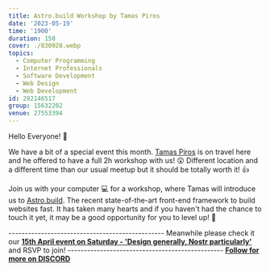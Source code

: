 ```yaml
---
title: Astro.build Workshop by Tamas Piros
date: '2023-05-19'
time: '1900'
duration: 150
cover: ./830928.webp
topics:
  - Computer Programming
  - Internet Professionals
  - Software Development
  - Web Design
  - Web Development
id: 292146517
group: 15632202
venue: 27553394
---
```


Hello Everyone! 👋

We have a bit of a special event this month. [Tamas Piros](https://tpiros.dev/) is on travel here and he offered to have a full 2h workshop with us! 😲 Different location and a different time than our usual meetup but it should be totally worth it! 👍

Join us with your computer 💻 for a workshop, where Tamas will introduce us to [Astro.build](https://astro.build). The recent state-of-the-art front-end framework to build websites fast. It has taken many hearts and if you haven't had the chance to touch it yet, it may be a good opportunity for you to level up! 🚀

\-\-\-\-\-\-\-\-\-\-\-\-\-\-\-\-\-\-\-\-\-\-\-\-\-\-\-\-\-\-\-\-\-\-\-\-\-\-\-\-\-\-\-\-\-\-\-\-
Meanwhile please check it our **[15th April event on Saturday - 'Design generally, Nostr particularly'](https://www.meetup.com/osaka-web-designers-and-developers-meetup/events/291352450/)** and RSVP to join!
\-\-\-\-\-\-\-\-\-\-\-\-\-\-\-\-\-\-\-\-\-\-\-\-\-\-\-\-\-\-\-\-\-\-\-\-\-\-\-\-\-\-\-\-\-\-\-\-
**[Follow for more on DISCORD](https://discord.gg/c44zFcKN)**
